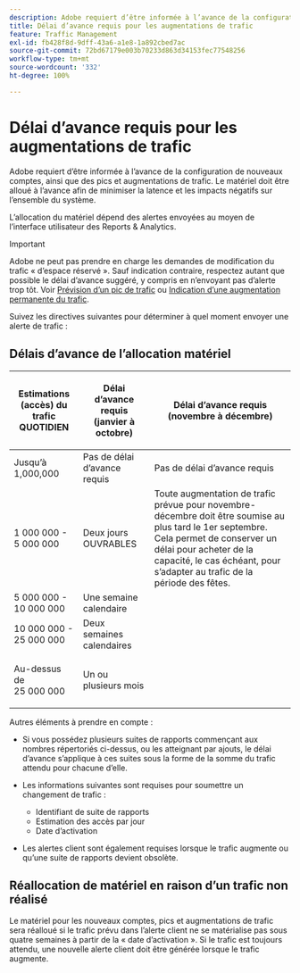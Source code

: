 ```yaml
---
description: Adobe requiert d’être informée à l’avance de la configuration de nouveaux comptes, ainsi que des pics et augmentations de trafic. Le matériel doit être alloué à l’avance afin de minimiser la latence et les impacts négatifs sur l’ensemble du système.
title: Délai d’avance requis pour les augmentations de trafic
feature: Traffic Management
exl-id: fb428f8d-9dff-43a6-a1e8-1a892cbed7ac
source-git-commit: 72bd67179e003b70233d863d34153fec77548256
workflow-type: tm+mt
source-wordcount: '332'
ht-degree: 100%

---
```


# Délai d’avance requis pour les augmentations de trafic

Adobe requiert d’être informée à l’avance de la configuration de nouveaux comptes, ainsi que des pics et augmentations de trafic. Le matériel doit être alloué à l’avance afin de minimiser la latence et les impacts négatifs sur l’ensemble du système.

L’allocation du matériel dépend des alertes envoyées au moyen de l’interface utilisateur des Reports &amp; Analytics.

>[!IMPORTANT]
>
> Adobe ne peut pas prendre en charge les demandes de modification du trafic « d’espace réservé ». Sauf indication contraire, respectez autant que possible le délai d’avance suggéré, y compris en n’envoyant pas d’alerte trop tôt. Voir [Prévision d’un pic de trafic](/help/admin/c-traffic-management/t-traffic-schedule-spike.md) ou [Indication d’une augmentation permanente du trafic](/help/admin/c-traffic-management/t-traffic-permanent.md).

Suivez les directives suivantes pour déterminer à quel moment envoyer une alerte de trafic :

## Délais d’avance de l’allocation matériel

<table id="table_A67CC3B164F740088797BD8913244E47">
 <thead>
  <tr>
   <th colname="col1" class="entry"> Estimations (accès) du trafic QUOTIDIEN </th>
   <th colname="col2" class="entry"> <p>Délai d’avance requis (janvier à octobre) </p> </th>
   <th colname="col3" class="entry"> <p>Délai d’avance requis (novembre à décembre) </p> </th>
  </tr>
 </thead>
 <tbody>
  <tr>
   <td colname="col1"> Jusqu’à 1,000,000 </td>
   <td colname="col2"> Pas de délai d’avance requis </td>
   <td colname="col3"> Pas de délai d’avance requis </td>
  </tr>
  <tr>
   <td colname="col1"> 1 000 000 - 5 000 000 </td>
   <td colname="col2"> Deux jours OUVRABLES </td>
   <td colname="col3" morerows="3"> Toute augmentation de trafic prévue pour novembre-décembre doit être soumise au plus tard le 1er septembre. Cela permet de conserver un délai pour acheter de la capacité, le cas échéant, pour s’adapter au trafic de la période des fêtes. </td>
  </tr>
  <tr>
   <td colname="col1"> 5 000 000 - 10 000 000 </td>
   <td colname="col2"> Une semaine calendaire </td>
  </tr>
  <tr>
   <td colname="col1"> 10 000 000 - 25 000 000 </td>
   <td colname="col2"> Deux semaines calendaires </td>
  </tr>
  <tr>
   <td colname="col1"> <p>Au-dessus de 25 000 000 </p> </td>
   <td colname="col2"> Un ou plusieurs mois </td>
  </tr>
 </tbody>
</table>

Autres éléments à prendre en compte :

* Si vous possédez plusieurs suites de rapports commençant aux nombres répertoriés ci-dessus, ou les atteignant par ajouts, le délai d’avance s’applique à ces suites sous la forme de la somme du trafic attendu pour chacune d’elle.
* Les informations suivantes sont requises pour soumettre un changement de trafic :

   * Identifiant de suite de rapports
   * Estimation des accès par jour
   * Date d’activation

* Les alertes client sont également requises lorsque le trafic augmente ou qu’une suite de rapports devient obsolète.

## Réallocation de matériel en raison d’un trafic non réalisé

Le matériel pour les nouveaux comptes, pics et augmentations de trafic sera réalloué si le trafic prévu dans l’alerte client ne se matérialise pas sous quatre semaines à partir de la « date d’activation ». Si le trafic est toujours attendu, une nouvelle alerte client doit être générée lorsque le trafic augmente.
